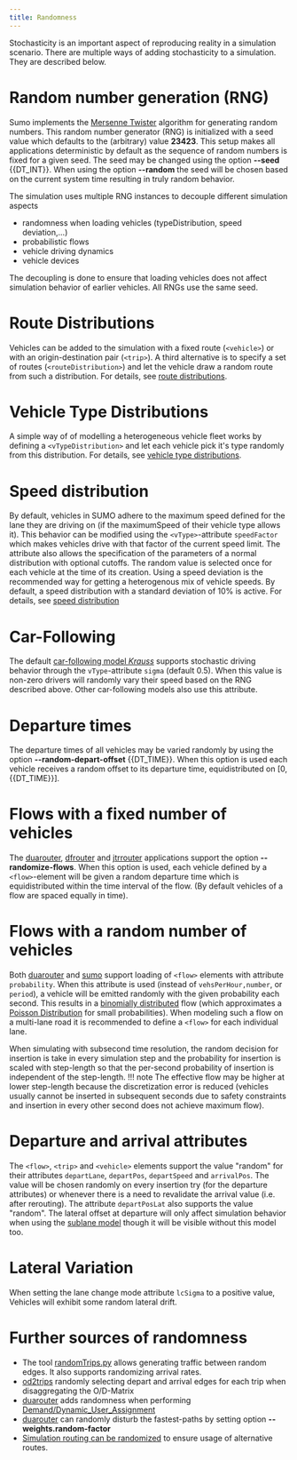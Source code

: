 ```yaml
---
title: Randomness
---
```


Stochasticity is an important aspect of reproducing reality in a
simulation scenario. There are multiple ways of adding stochasticity to
a simulation. They are described below.

# Random number generation (RNG)

Sumo implements the [Mersenne
Twister](http://en.wikipedia.org/wiki/Mersenne_twister) algorithm for
generating random numbers. This random number generator (RNG) is
initialized with a seed value which defaults to the (arbitrary) value
**23423**. This setup makes all applications deterministic by default as
the sequence of random numbers is fixed for a given seed. The seed may
be changed using the option **--seed** {{DT_INT}}. When using the option **--random** the seed will be
chosen based on the current system time resulting in truly random
behavior.

The simulation uses multiple RNG instances to decouple different
simulation aspects

- randomness when loading vehicles (typeDistribution, speed
  deviation,...)
- probabilistic flows
- vehicle driving dynamics
- vehicle devices

The decoupling is done to ensure that loading vehicles does not affect
simulation behavior of earlier vehicles. All RNGs use the same seed.

# Route Distributions

Vehicles can be added to the simulation with a fixed route (`<vehicle>`) or with an origin-destination pair (`<trip>`).
A third alternative is to specify a set of routes (`<routeDistribution>`) and let the vehicle draw a random route from such a distribution. For details, see [route distributions](../Definition_of_Vehicles,_Vehicle_Types,_and_Routes.md#route_distributions).

# Vehicle Type Distributions

A simple way of of modelling a heterogeneous vehicle fleet works by defining a `<vTypeDistribution>` and let each vehicle pick it's type randomly from this distribution. For details, see [vehicle type distributions](../Definition_of_Vehicles,_Vehicle_Types,_and_Routes.md#vehicle_type_distributions).

# Speed distribution

By default, vehicles in SUMO adhere to the maximum speed defined for the
lane they are driving on (if the maximumSpeed of their vehicle type
allows it). This behavior can be modified using the `<vType>`-attribute `speedFactor` which
makes vehicles drive with that factor of the current speed limit. The
attribute also allows the specification of the parameters of a normal
distribution with optional cutoffs. The random value is selected once
for each vehicle at the time of its creation. Using a speed deviation is
the recommended way for getting a heterogenous mix of vehicle speeds.
By default, a speed distribution with a standard deviation of 10% is active.
For details, see [speed distribution](../Definition_of_Vehicles,_Vehicle_Types,_and_Routes.md#speed_distributions)

# Car-Following

The default [car-following model
*Krauss*](../Definition_of_Vehicles,_Vehicle_Types,_and_Routes.md#car-following_models)
supports stochastic driving behavior through the `vType`-attribute `sigma` (default
0.5). When this value is non-zero drivers will randomly vary their speed
based on the RNG described above. Other car-following models also use
this attribute.

# Departure times

The departure times of all vehicles may be varied randomly by using the
option **--random-depart-offset** {{DT_TIME}}. When this option is used each vehicle receives a random offset
to its departure time, equidistributed on \[0, {{DT_TIME}}\].

# Flows with a fixed number of vehicles

The [duarouter](../duarouter.md), [dfrouter](../dfrouter.md)
and [jtrrouter](../jtrrouter.md) applications support the option **--randomize-flows**.
When this option is used, each vehicle defined by a `<flow>`-element will be
given a random departure time which is equidistributed within the time
interval of the flow. (By default vehicles of a flow are spaced equally
in time).

# Flows with a random number of vehicles

Both [duarouter](../duarouter.md) and [sumo](../sumo.md)
support loading of `<flow>` elements with attribute `probability`. When this attribute is
used (instead of `vehsPerHour,number`, or `period`), a vehicle will be emitted randomly with the
given probability each second. This results in a [binomially
distributed](https://en.wikipedia.org/wiki/Binomial_distribution) flow
(which approximates a [Poisson
Distribution](https://en.wikipedia.org/wiki/Poisson_distribution) for
small probabilities). When modeling such a flow on a multi-lane road it
is recommended to define a `<flow>` for each individual lane.

When simulating with subsecond time resolution, the random decision for insertion is take in every simulation step and the probability for insertion is scaled with step-length so that the per-second probability of insertion is independent of the step-length. 
!!! note
    The effective flow may be higher at lower step-length because the discretization error is reduced (vehicles usually cannot be inserted in subsequent seconds due to safety constraints and insertion in every other second does not achieve maximum flow).

# Departure and arrival attributes

The `<flow>`, `<trip>` and `<vehicle>` elements support the value "random" for their attributes `departLane`, `departPos`,
`departSpeed` and `arrivalPos`. The value will be chosen randomly on every insertion try (for the
departure attributes) or whenever there is a need to revalidate the
arrival value (i.e. after rerouting). The attribute `departPosLat` also supports the value "random". 
The lateral offset at departure will only affect simulation behavior when using the [sublane model](SublaneModel.md) though it will be visible without this model too.

# Lateral Variation
When setting the lane change mode attribute `lcSigma` to a positive value, Vehicles will exhibit some random lateral drift.

# Further sources of randomness

- The tool [randomTrips.py](../Tools/Trip.md#randomtripspy) allows generating traffic between random edges. It also supports randomizing arrival rates.
- [od2trips](../od2trips.md) randomly selecting depart and arrival edges for each trip when disaggregating the O/D-Matrix
- [duarouter](../duarouter.md) adds randomness when performing [Demand/Dynamic_User_Assignment](../Demand/Dynamic_User_Assignment.md)
- [duarouter](../duarouter.md) can randomly disturb the fastest-paths by setting option **--weights.random-factor**
- [Simulation routing can be randomized](../Demand/Automatic_Routing.md#randomness) to ensure usage of alternative routes.
